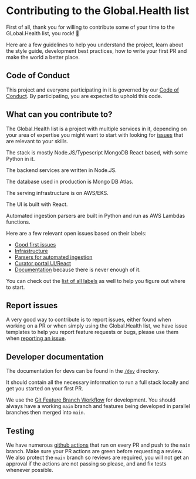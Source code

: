 # Contributing to the Global.Health list

First of all, thank you for willing to contribute some of your time to the GLobal.Health list, you rock! :guitar:

Here are a few guidelines to help you understand the project, learn about the style guide, development best practices, how to write your first PR and make the world a better place.

## Code of Conduct

This project and everyone participating in it is governed by our [Code of Conduct](https://github.com/globaldothealth/list/blob/main/CODE_OF_CONDUCT.md). By participating, you are expected to uphold this code.

## What can you contribute to?

The Global.Health list is a project with multiple services in it, depending on your area of expertise you might want to start with looking for [issues](https://github.com/globaldothealth/list/issues) that are relevant to your skills.

The stack is mostly Node.JS/Typescript MongoDB React based, with some Python in it.

The backend services are written in Node.JS.

The database used in production is Mongo DB Atlas.

The serving infrastructure is on AWS/EKS.

The UI is built with React.

Automated ingestion parsers are built in Python and run as AWS Lambdas functions.

Here are a few relevant open issues based on their labels:

- [Good first issues](https://github.com/globaldothealth/list/issues?q=is%3Aopen+is%3Aissue+label%3A%22good+first+issue%22)
- [Infrastructure](https://github.com/globaldothealth/list/labels/Infrastructure)
- [Parsers for automated ingestion](https://github.com/globaldothealth/list/labels/importer)
- [Curator portal UI/React](https://github.com/globaldothealth/list/issues?q=is%3Aopen+is%3Aissue+label%3A%22Curator+Portal%22)
- [Documentation](https://github.com/globaldothealth/list/labels/Documentation) because there is never enough of it.

You can check out the [list of all labels](https://github.com/globaldothealth/list/labels) as well to help you figure out where to start.

## Report issues

A very good way to contribute is to report issues, either found when working on a PR or when simply using the Global.Health list, we have issue templates to help you report feature requests or bugs, please use them when [reporting an issue](https://github.com/globaldothealth/list/issues/new/choose).

## Developer documentation

The documentation for devs can be found in the [`/dev`](https://github.com/globaldothealth/list/blob/main/dev/README.md) directory.

It should contain all the necessary information to run a full stack locally and get you started on your first PR.

We use the [Git Feature Branch Workflow](https://www.atlassian.com/git/tutorials/comparing-workflows/feature-branch-workflow) for development. You should always have a working `main` branch and features being developed in parallel branches then merged into `main`.

## Testing

We have numerous [github actions](https://github.com/globaldothealth/list/actions) that run on every PR and push to the `main` branch. Make sure your PR actions are green before requesting a review. We also protect the `main` branch so reviews are required, you will not get an approval if the actions are not passing so please, and and fix tests whenever possible.